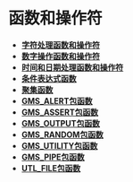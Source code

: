 # 函数和操作符

-   **[字符处理函数和操作符](whale-字符处理函数和操作符.md)**  
-   **[数字操作函数和操作符](whale-数字操作函数和操作符.md)**  
-   **[时间和日期处理函数和操作符](whale-时间和日期处理函数和操作符.md)**  
-   **[条件表达式函数](whale-条件表达式函数.md)**  
-   **[聚集函数](whale-聚集函数.md)**   
-   **[GMS_ALERT包函数](whale-GMS_ALERT包函数.md)**   
-   **[GMS_ASSERT包函数](whale-GMS_ASSERT包函数.md)**   
-   **[GMS_OUTPUT包函数](whale-GMS_OUTPUT包函数.md)**   
-   **[GMS_RANDOM包函数](whale-GMS_RANDOM包函数.md)**   
-   **[GMS_UTILITY包函数](whale-GMS_UTILITY包函数.md)**   
-   **[GMS_PIPE包函数](whale-GMS_PIPE包函数.md)**   
-   **[UTL_FILE包函数](whale-UTL_FILE包函数.md)**   